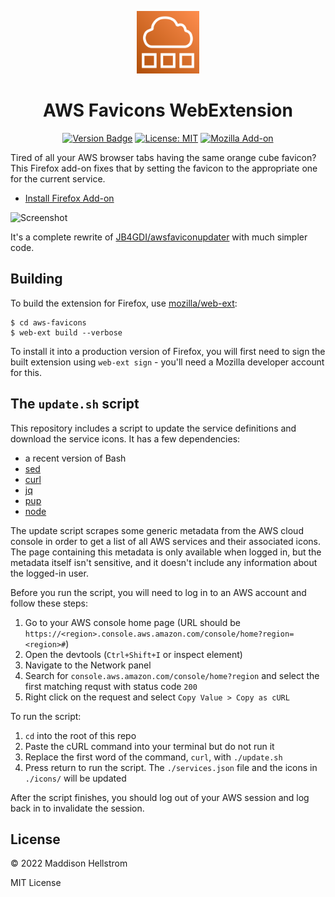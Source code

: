 <p align="center"><img src="https://raw.githubusercontent.com/b0o/aws-favicons-webextension/main/assets/extension-icon.svg" width="100"/></p>

<h1 align="center">AWS Favicons WebExtension</h1>

<p align="center">
  <a href="https://github.com/b0o/aws-favicons-webextension/releases"><img alt="Version Badge" src="https://img.shields.io/github/v/tag/b0o/aws-favicons-webextension?style=flat&color=yellow&label=version&sort=semver"/></a>
  <a href="https://mit-license.org"><img alt="License: MIT" src="https://img.shields.io/github/license/b0o/aws-favicons-webextension?style=flat&color=green"/></a>
  <a href="https://addons.mozilla.org/en-US/firefox/addon/aws-favicons/"><img alt="Mozilla Add-on" src="https://img.shields.io/amo/v/aws-favicons"/></a>
</p>

Tired of all your AWS browser tabs having the same orange cube favicon? This Firefox add-on fixes that by setting the favicon to the appropriate one for the current service.

- [Install Firefox Add-on](https://addons.mozilla.org/en-US/firefox/addon/aws-favicons/)

![Screenshot](https://user-images.githubusercontent.com/21299126/190009554-d33253d9-8b38-423e-81dd-edeb85d677a4.png)

It's a complete rewrite of [JB4GDI/awsfaviconupdater](https://github.com/JB4GDI/awsfaviconupdater/) with much simpler code.

## Building

To build the extension for Firefox, use [mozilla/web-ext](https://github.com/mozilla/web-ext):

```
$ cd aws-favicons
$ web-ext build --verbose
```

To install it into a production version of Firefox, you will first need to sign the built extension using `web-ext sign` - you'll need a Mozilla developer account for this.

## The `update.sh` script

This repository includes a script to update the service definitions and download the service icons. It has a few dependencies:

- a recent version of Bash
- [sed](https://www.gnu.org/software/sed/)
- [curl](https://curl.se/)
- [jq](https://github.com/stedolan/jq/)
- [pup](https://github.com/ericchiang/pup)
- [node](https://nodejs.org/)

The update script scrapes some generic metadata from the AWS cloud console in order to get a list of all AWS services and their associated icons.
The page containing this metadata is only available when logged in, but the metadata itself isn't sensitive, and it doesn't include any information about the logged-in user.

Before you run the script, you will need to log in to an AWS account and follow these steps:

1. Go to your AWS console home page (URL should be `https://<region>.console.aws.amazon.com/console/home?region=<region>#`)
2. Open the devtools (`Ctrl+Shift+I` or inspect element)
3. Navigate to the Network panel
4. Search for `console.aws.amazon.com/console/home?region` and select the first matching requst with status code `200`
5. Right click on the request and select `Copy Value > Copy as cURL`

To run the script:

1. `cd` into the root of this repo
2. Paste the cURL command into your terminal but do not run it
3. Replace the first word of the command, `curl`, with `./update.sh`
4. Press return to run the script. The `./services.json` file and the icons in `./icons/` will be updated

After the script finishes, you should log out of your AWS session and log back in to invalidate the session.

## License

&copy; 2022 Maddison Hellstrom

MIT License
